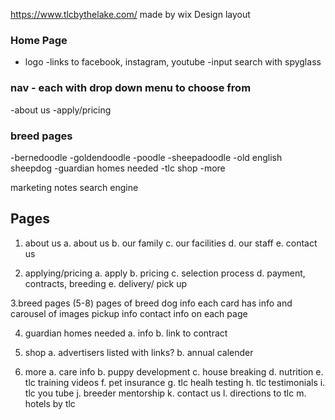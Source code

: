 https://www.tlcbythelake.com/ made by wix
    Design layout

### Home Page

- logo
-links to facebook, instagram, youtube
-input search with spyglass

### nav - each with drop down menu to choose from

-about us
-apply/pricing
### breed pages 

-bernedoodle
-goldendoodle
-poodle
-sheepadoodle
-old english sheepdog
-guardian homes needed
-tlc shop
-more

marketing notes
search engine

## Pages

1. about us
 a. about us
 b. our family
 c. our facilities
 d. our staff
 e. contact us

2. applying/pricing
 a. apply
 b. pricing
 c. selection process
 d. payment, contracts, breeding
 e. delivery/ pick up

3.breed pages
 (5-8) pages of breed dog info
each card has info and carousel of images
pickup info
contact info on each page

4. guardian homes needed
 a. info
 b. link to contract

5. shop
 a. advertisers listed with links?
 b. annual calender

6. more
 a. care info
 b. puppy development
 c. house breaking
 d. nutrition
 e. tlc training videos
 f. pet insurance
 g. tlc healh testing
 h. tlc testimonials
 i. tlc you tube
 j. breeder mentorship
 k. contact us
 l. directions to tlc
 m. hotels by tlc








